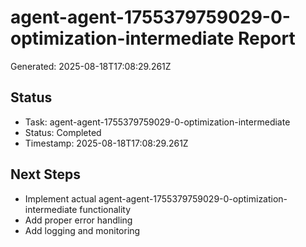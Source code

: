 # agent-agent-1755379759029-0-optimization-intermediate Report

Generated: 2025-08-18T17:08:29.261Z

## Status
- Task: agent-agent-1755379759029-0-optimization-intermediate
- Status: Completed
- Timestamp: 2025-08-18T17:08:29.261Z

## Next Steps
- Implement actual agent-agent-1755379759029-0-optimization-intermediate functionality
- Add proper error handling
- Add logging and monitoring
